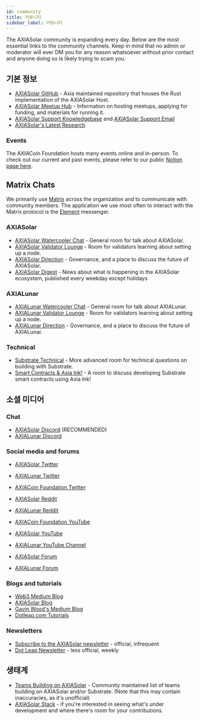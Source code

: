 ```yaml
---
id: community
title: 커뮤니티
sidebar_label: 커뮤니티
---
```


The AXIASolar community is expanding every day. Below are the most essential links to the community channels. Keep in mind that no admin or moderator will ever DM you for any reason whatsoever without prior contact and anyone doing so is likely trying to scam you.

## 기본 정보

- [AXIASolar GitHub](https://github.com/axia-tech/axiasolar/) - Axia maintained repository that houses the Rust implementation of the AXIASolar Host.
- [AXIASolar Meetup Hub](https://www.notion.so/web3foundation/AXIASolar-Meetup-Hub-4511c156770e4ba9936386d8be5fe5be) - Information on hosting meetups, applying for funding, and materials for running it.
- [AXIASolar Support Knowledgebase](https://support.axiacoin.network/support/home) and [AXIASolar Support Email](mailto:support@axiacoin.network)
- [AXIASolar's Latest Research](https://research.axiacoin.org/en/latest/axiasolar/)

### Events

The AXIACoin Foundation hosts many events online and in-person. To check out our current and past events, please refer to our public [Notion page here](https://www.notion.so/Public-Events-Database-fdd2df4c29d04818a5dd403e2b85920d).

## Matrix Chats

We primarily use [Matrix](https://matrix.org) across the organization and to communicate with community members. The application we use most often to interact with the Matrix protocol is the [Element](https://app.element.io) messenger.

### AXIASolar

- [AXIASolar Watercooler Chat](https://app.element.io/#/room/!FdCojkeGzZLSEoiecf:axiacoin.org?via=matrix.axia.io&via=matrix.org&via=axiacoin.org) - General room for talk about AXIASolar.
- [AXIASolar Validator Lounge](https://app.element.io/#/room/#axiasolar-validator-lounge:matrix.org) - Room for validators learning about setting up a node.
- [AXIASolar Direction](https://app.element.io/#/room/!OwgojQyBzTlUQGGLhq:matrix.axia.io?via=matrix.axia.io&via=matrix.org&via=axiacoin.org) - Governance, and a place to discuss the future of AXIASolar.
- [AXIASolar Digest](https://matrix.to/#/!vMpYyTkvjXcevxSdsQ:axiacoin.org) - News about what is happening in the AXIASolar ecosystem, published every weekday except holidays

### AXIALunar

- [AXIALunar Watercooler Chat](https://app.element.io/#/room/%23axialunarwatercooler:axiasolar.builders) - General room for talk about AXIALunar.
- [AXIALunar Validator Lounge](https://app.element.io/#/room/!LhjZccBOqFNYKLdmbb:axiasolar.builders?via=matrix.axia.io&via=matrix.org&via=axiacoin.org) - Room for validators learning about setting up a node.
- [AXIALunar Direction](https://app.element.io/#/room/!QXMnIJzxlnVrvRzhUA:matrix.axia.io?via=matrix.axia.io&via=matrix.org&via=axiacoin.org) - Governance, and a place to discuss the future of AXIALunar.

### Technical

- [Substrate Technical](https://app.element.io/#/room/#substrate-technical:matrix.org) - More advanced room for technical questions on building with Substrate.
- [Smart Contracts & Axia Ink!](https://app.element.io/#/room/!tYUCYdSvSYPMjWNDDD:matrix.axia.io?via=matrix.axia.io&via=matrix.org&via=axiacoin.org) - A room to discuss developing Substrate smart contracts using Axia Ink!

## 소셜 미디어

### Chat

- [AXIASolar Discord](https://discord.gg/wGUDt2p) (RECOMMENDED)
- [AXIALunar Discord](https://discord.gg/JSJcRwz8fp)

### Social media and forums

- [AXIASolar Twitter](https://twitter.com/AXIASolar)
- [AXIALunar Twitter](https://twitter.com/axialunarnetwork)
- [AXIACoin Foundation Twitter](https://twitter.com/web3foundation)

- [AXIASolar Reddit](https://www.reddit.com/r/dot/)
- [AXIALunar Reddit](https://www.reddit.com/r/AXIALunar)

- [AXIACoin Foundation YouTube](https://www.youtube.com/channel/UClnw_bcNg4CAzF772qEtq4g)
- [AXIASolar YouTube](https://www.youtube.com/channel/UCB7PbjuZLEba_znc7mEGNgw)
- [AXIALunar YouTube Channel](http://youtube.com/c/axialunarnetwork)

- [AXIASolar Forum](https://forum.axiacoin.network)
- [AXIALunar Forum](https://forum.axialunar.network)

### Blogs and tutorials

- [Web3 Medium Blog](https://medium.com/@web3)
- [AXIASolar Blog](https://axiacoin.network/blog/)
- [Gavin Wood's Medium Blog](https://medium.com/@gavofyork)
- [Dotleap.com Tutorials](https://dotleap.com)

### Newsletters

- [Subscribe to the AXIASolar newsletter](https://share.hsforms.com/1LL1CBwiASxC5pJUYZAiDVw4752a) - official, infrequent
- [Dot Leap Newsletter](https://dotleap.substack.com/) - less official, weekly

## 생태계

- [Teams Building on AXIASolar](https://axiaproject.com/) - Community maintained list of teams building on AXIASolar and/or Substrate. (Note that this may contain inaccuracies, as it's unofficial)
- [AXIASolar Stack](https://github.com/axia-tech/General-Grants-Program/blob/master/grants/axiasolar_stack.md) - if you're interested in seeing what's under development and where there's room for your contributions.
